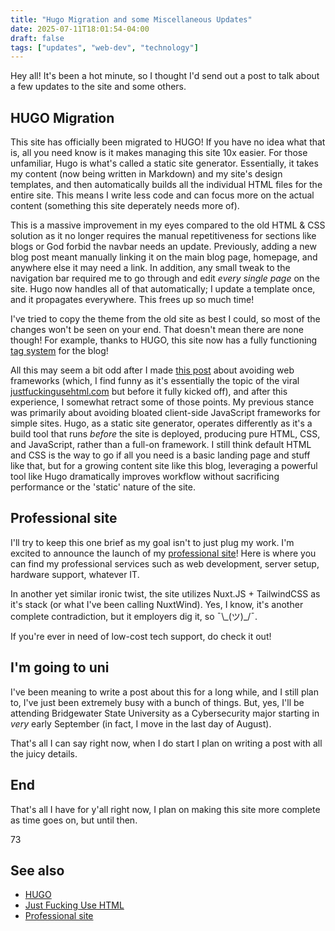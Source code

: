 ```yaml
---
title: "Hugo Migration and some Miscellaneous Updates"
date: 2025-07-11T18:01:54-04:00
draft: false
tags: ["updates", "web-dev", "technology"]
---
```


Hey all! It's been a hot minute, so I thought I'd send out a post to talk about a few updates to the site and some others.

## HUGO Migration

This site has officially been migrated to HUGO! If you have no idea what that is, all you need know is it makes managing this site 10x easier. For those unfamiliar, Hugo is what's called a static site generator. Essentially, it takes my content (now being written in Markdown) and my site's design templates, and then automatically builds all the individual HTML files for the entire site. This means I write less code and can focus more on the actual content (something this site deperately needs more of).

This is a massive improvement in my eyes compared to the old HTML & CSS solution as it no longer requires the manual repetitiveness for sections like blogs or God forbid the navbar needs an update. Previously, adding a new blog post meant manually linking it on the main blog page, homepage, and anywhere else it may need a link. In addition, any small tweak to the navigation bar required me to go through and edit *every single page* on the site. Hugo now handles all of that automatically; I update a template once, and it propagates everywhere. This frees up so much time!

I've tried to copy the theme from the old site as best I could, so most of the changes won't be seen on your end. That doesn't mean there are none though! For example, thanks to HUGO, this site now has a fully functioning [tag system](/tags) for the blog!

All this may seem a bit odd after I made [this post](/posts/why-i-dont-use-web-frameworks) about avoiding web frameworks (which, I find funny as it's essentially the topic of the viral [justfuckingusehtml.com](https://justfuckingusehtml.com/) but before it fully kicked off), and after this experience, I somewhat retract some of those points. My previous stance was primarily about avoiding bloated client-side JavaScript frameworks for simple sites. Hugo, as a static site generator, operates differently as it's a build tool that runs *before* the site is deployed, producing pure HTML, CSS, and JavaScript, rather than a full-on framework. I still think default HTML and CSS is the way to go if all you need is a basic landing page and stuff like that, but for a growing content site like this blog, leveraging a powerful tool like Hugo dramatically improves workflow without sacrificing performance or the 'static' nature of the site.

## Professional site

I'll try to keep this one brief as my goal isn't to just plug my work. I'm excited to announce the launch of my [professional site](https://pro.thecoup.xyz)! Here is where you can find my professional services such as web development, server setup, hardware support, whatever IT.

In another yet similar ironic twist, the site utilizes Nuxt.JS + TailwindCSS as it's stack (or what I've been calling NuxtWind). Yes, I know, it's another complete contradiction, but it employers dig it, so ¯\\\_(ツ)_/¯.

If you're ever in need of low-cost tech support, do check it out!

## I'm going to uni

I've been meaning to write a post about this for a long while, and I still plan to, I've just been extremely busy with a bunch of things. But, yes, I'll be attending Bridgewater State University as a Cybersecurity major starting in *very* early September (in fact, I move in the last day of August).

That's all I can say right now, when I do start I plan on writing a post with all the juicy details.

## End

That's all I have for y'all right now, I plan on making this site more complete as time goes on, but until then.

73

## See also
- [HUGO](https://gohugo.io)
- [Just Fucking Use HTML](https://justfuckingusehtml.com/)
- [Professional site](https://pro.thecoup.xyz)